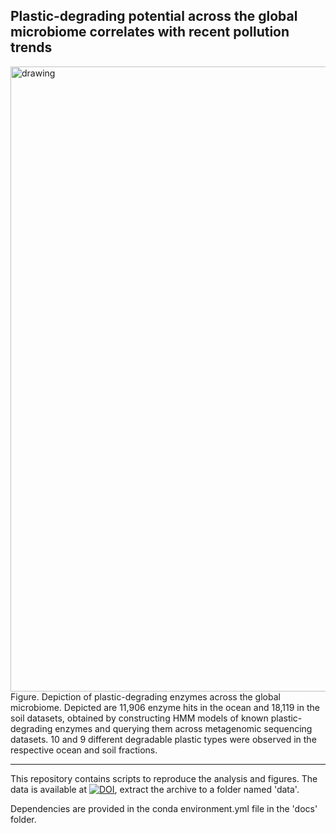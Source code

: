 ## Plastic-degrading potential across the global microbiome correlates with recent pollution trends

<img src=https://github.com/JanZrimec/Plastic_microbiome/blob/master/docs/Figure2.png alt="drawing" width="1000">
Figure. Depiction of plastic-degrading enzymes across the global microbiome. Depicted are 11,906 enzyme hits in the ocean and 18,119 in the soil datasets, obtained by constructing HMM models of known plastic-degrading enzymes and querying them across metagenomic sequencing datasets. 10 and 9 different degradable plastic types were observed in the respective ocean and soil fractions.

---------------
This repository contains scripts to reproduce the analysis and figures. The data is available at [![DOI](https://zenodo.org/badge/DOI/10.5281/zenodo.3905252.svg)](https://doi.org/10.5281/zenodo.3905252), extract the archive to a folder named 'data'.

Dependencies are provided in the conda environment.yml file in the 'docs' folder.
